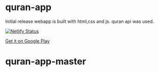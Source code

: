 # quran-app

Initial release
webapp is built with html,css and js. quran api was used.

[![Netlify Status](https://api.netlify.com/api/v1/badges/39a90d35-b8b0-4ffb-b474-3a01a9afb51b/deploy-status)](https://app.netlify.com/sites/kuranikerim/deploys)

[Get it on Google Play](https://play.google.com/store/apps/details?id=com.mobuyg.kuran)
# quran-app-master
